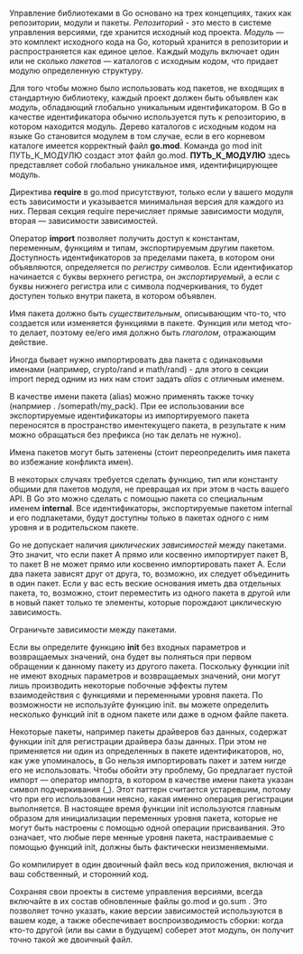 Управление библиотеками в Go основано на трех концепциях, таких как репо­зитории, модули и пакеты. *Репозиторий* - это место в системе управления версиями, где хранится исходный код проекта.
*Модуль* — это комплект исходного кода на Go, который хранится в репозитории и распространяется как единое целое. Каждый модуль включает один или не­ сколько *пакетов* — каталогов с исходным кодом, что придает модулю опреде­ленную структуру.

Для того чтобы можно было использовать код пакетов, не входящих в стандарт­ную библиотеку, каждый проект должен быть объявлен как *модуль*, обладающий глобально уникальным идентификатором. В Go в качестве идентификатора обычно используется путь к репозиторию, в котором находится модуль. Дерево каталогов с исходным кодом на языке Go становится модулем в том случае, если в его корневом каталоге имеется корректный файл **go.mod**.  Команда go mod init ПУТЬ_К_МОДУЛЮ создаст этот файл go.mod. **ПУТЬ_К_МОДУЛЮ** здесь представляет собой глобально уникальное имя, идентифицирующее модуль.

Директива **require** в go.mod присутствуют, только если у вашего модуля есть зависимости и указывается минимальная версия для каждого из них. Первая секция require перечисляет прямые зависимости модуля, вторая — за­висимости зависимостей. 

Оператор **import** позволяет получить доступ к константам, переменным, функциям и типам, экс­портируемым другим пакетом. Доступность идентификаторов за пре­делами пакета, в котором они объявляются, определяется по *регистру* символов. Если идентификатор начинается с буквы верхнего регистра, он *экспортируемый*, а если с буквы нижнего регистра или с символа подчеркивания, то будет доступен только внутри пакета, в котором объявлен.

Имя пакета должно быть *существительным*, описывающим что-то, что создается или изменяется функциями в пакете. Функция или метод что-то делает, поэтому ее/его имя должно быть *глаголом*, отражающим действие.

Иногда бывает нужно импортировать два пакета с одинаковыми именами (например, crypto/rand и math/rand) - для этого в секции import перед одним из них нам стоит задать *alias* с отличным именем.


В качестве имени пакета (alias) можно применять также точку (напрмиер . /somepath/my_pack). При ее использовании все экспортируемые иден­тификаторы из импортируемого пакета переносятся в пространство иментекущего пакета, в результате к ним можно обращаться без префикса (но так делать не нужно).

Имена пакетов могут быть затенены (стоит переопределить имя пакета во избежание конфликта имен). 

В некоторых случаях требуется сделать функ­цию, тип или константу общими для пакетов мо­дуля, не превращая их при этом в часть вашего API. В Go это можно сделать с помощью пакета со специальным именем **internal**. Все идентификаторы, экспортируемые пакетом
internal и его подпакетами, будут доступны только в пакетах одного с ним уровня и в ро­дительском пакете.

Go не допускает наличия *циклических зависимостей* между пакетами. Это значит, что если пакет A прямо или косвенно импортирует пакет B, то пакет B не может прямо или косвенно импортировать пакет A. Если два пакета за­висят друг от друга, то, возможно, их следует объединить в один пакет. Если у вас есть веские основания иметь два отдельных пакета, то, возможно, стоит переместить из одного пакета в другой или в новый пакет только те элементы, которые порождают циклическую зависимость.

Ограничьте зависимости между пакетами.

Если вы определите функцию **init** без входных параметров и возвращаемых значений, она будет вы­ полняться при первом обращении к данному пакету из другого пакета. Поскольку функции init не имеют входных параметров и возвращаемых значений, они
могут лишь производить некоторые побочные эффекты путем взаимодействия с функциями и переменными уровня пакета. По возможности не используйте функцию init.  вы можете определить несколько функций init в одном пакете или даже в одном файле пакета. 

Некоторые пакеты, например пакеты драйверов баз данных, содержат функции init для регистрации драйвера базы данных. При этом не применяется ни один из определенных в пакете идентификаторов, но, как уже упоминалось, в Go нельзя импортировать пакет и затем нигде его не использовать. Чтобы обойти эту проблему, Go предлагает пустой импорт — оператор импорта, в котором в качестве имени пакета указан символ подчеркивания (_). Этот паттерн считается устаревшим, потому что при его использовании неясно,
какая именно операция регистрации выполняется. В настоящее время функции init используются главным образом для инициа­лизации переменных уровня пакета, которые не могут быть настроены с помо­щью одной операции присваивания. Это означает, что любые пере­
менные уровня пакета, настраиваемые с помощью функций init, должны быть фактически неизменяемыми. 

 Go компилирует в один двоичный файл весь код приложения, включая и ваш собственный, и сторонний код.

Сохраняя свои проекты в системе управления версиями, всегда включайте в их состав обновленные файлы go.mod и go.sum . Это позволяет точно указать, какие версии зависимостей используются в вашем коде, а также обеспечивает воспроизводимость сборки: когда кто-то другой (или вы сами в будущем) соберет этот модуль, он получит точно такой же двоичный файл.
